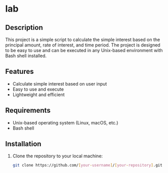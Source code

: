 # lab

## Description

This project is a simple script to calculate the simple interest based on the principal amount, rate of interest, and time period. The project is designed to be easy to use and can be executed in any Unix-based environment with Bash shell installed.

## Features

- Calculate simple interest based on user input
- Easy to use and execute
- Lightweight and efficient

## Requirements

- Unix-based operating system (Linux, macOS, etc.)
- Bash shell

## Installation

1. Clone the repository to your local machine:
   ```sh
   git clone https://github.com/[your-username]/[your-repository].git
